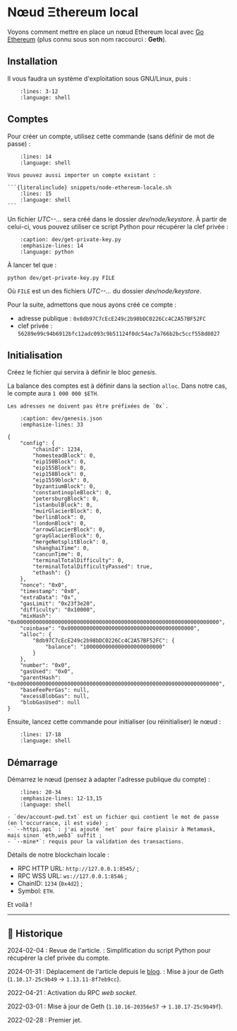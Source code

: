 # Nœud Ξthereum local

Voyons comment mettre en place un nœud Ethereum local avec [Go Ethereum](https://geth.ethereum.org) (plus connu sous son nom raccourci : **Geth**).

## Installation

Il vous faudra un système d'exploitation sous GNU/Linux, puis :

```{literalinclude} snippets/node-ethereum-locale.sh
    :lines: 3-12
    :language: shell
```

## Comptes

Pour créer un compte, utilisez cette commande (sans définir de mot de passe) :

```{literalinclude} snippets/node-ethereum-locale.sh
    :lines: 14
    :language: shell
```

````{hint}
Vous pouvez aussi importer un compte existant :

```{literalinclude} snippets/node-ethereum-locale.sh
    :lines: 15
    :language: shell
```
````

Un fichier *UTC--…* sera créé dans le dossier *dev/node/keystore*.
À partir de celui-ci, vous pouvez utiliser ce script Python pour récupérer la clef privée :

```{literalinclude} snippets/node-ethereum-locale.py
    :caption: dev/get-private-key.py
    :emphasize-lines: 14
    :language: python
```

À lancer tel que :

```{code-block} shell
python dev/get-private-key.py FILE
```

Où `FILE` est un des fichiers *UTC--…* du dossier *dev/node/keystore*.

Pour la suite, admettons que nous ayons créé ce compte :

- adresse publique : `0x8db97C7cEcE249c2b98bDC0226Cc4C2A57BF52FC`
- clef privée : `56289e99c94b6912bfc12adc093c9b51124f0dc54ac7a766b2bc5ccf558d8027`

## Initialisation

Créez le fichier qui servira à définir le bloc *genesis*.

La balance des comptes est à définir dans la section `alloc`.
Dans notre cas, le compte aura `1 000 000 $ETH`.

```{attention}
Les adresses ne doivent pas être préfixées de `0x`.
```

```{code-block} json
    :caption: dev/genesis.json
    :emphasize-lines: 33

{
    "config": {
        "chainId": 1234,
        "homesteadBlock": 0,
        "eip150Block": 0,
        "eip155Block": 0,
        "eip158Block": 0,
        "eip1559block": 0,
        "byzantiumBlock": 0,
        "constantinopleBlock": 0,
        "petersburgBlock": 0,
        "istanbulBlock": 0,
        "muirGlacierBlock": 0,
        "berlinBlock": 0,
        "londonBlock": 0,
        "arrowGlacierBlock": 0,
        "grayGlacierBlock": 0,
        "mergeNetsplitBlock": 0,
        "shanghaiTime": 0,
        "cancunTime": 0,
        "terminalTotalDifficulty": 0,
        "terminalTotalDifficultyPassed": true,
        "ethash": {}
    },
    "nonce": "0x0",
    "timestamp": "0x0",
    "extraData": "0x",
    "gasLimit": "0x23f3e20",
    "difficulty": "0x10000",
    "mixHash": "0x0000000000000000000000000000000000000000000000000000000000000000",
    "coinbase": "0x0000000000000000000000000000000000000000",
    "alloc": {
        "8db97C7cEcE249c2b98bDC0226Cc4C2A57BF52FC": {
            "balance": "1000000000000000000000000"
        }
    },
    "number": "0x0",
    "gasUsed": "0x0",
    "parentHash": "0x0000000000000000000000000000000000000000000000000000000000000000",
    "baseFeePerGas": null,
    "excessBlobGas": null,
    "blobGasUsed": null
}
```

Ensuite, lancez cette commande pour initialiser (ou réinitialiser) le nœud :

```{literalinclude} snippets/node-ethereum-locale.sh
    :lines: 17-18
    :language: shell
```

## Démarrage

Démarrez le nœud (pensez à adapter l'adresse publique du compte) :

```{literalinclude} snippets/node-ethereum-locale.sh
    :lines: 20-34
    :emphasize-lines: 12-13,15
    :language: shell
```

```{note}
- `dev/account-pwd.txt` est un fichier qui contient le mot de passe (en l'occurrance, il est vide) ;
- `--httpi.api` : j'ai ajouté `net` pour faire plaisir à Metamask, mais sinon `eth,web3` suffit ;
- `--mine*`: requis pour la validation des transactions.
```

Détails de notre blockchain locale :

- RPC HTTP URL: `http://127.0.0.1:8545/` ;
- RPC WSS URL: `ws://127.0.0.1:8546` ;
- ChainID: `1234` (`0x4d2`) ;
- Symbol: `ETH`.

Et voilà !

---

## 📜 Historique

2024-02-04
: Revue de l'article.
: Simplification du script Python pour récupérer la clef privée du compte.

2024-01-31
: Déplacement de l'article depuis le [blog](https://www.tiger-222.fr/?d=2022/02/28/15/49/31-noeud-ethereum-local).
: Mise à jour de Geth (`1.10.17-25c9b49` → `1.13.11-8f7eb9cc`).

2022-04-21
: Activation du RPC *web socket*.

2022-03-01
: Mise à jour de Geth (`1.10.16-20356e57` → `1.10.17-25c9b49f`).

2022-02-28
: Premier jet.
